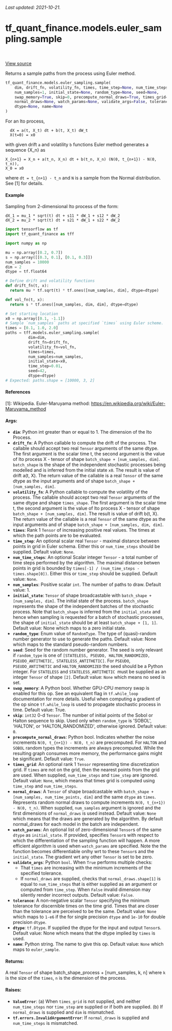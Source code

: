 <!--
This file is generated by a tool. Do not edit directly.
For open-source contributions the docs will be updated automatically.
-->

*Last updated: 2021-10-21.*

<div itemscope itemtype="http://developers.google.com/ReferenceObject">
<meta itemprop="name" content="tf_quant_finance.models.euler_sampling.sample" />
<meta itemprop="path" content="Stable" />
</div>

# tf_quant_finance.models.euler_sampling.sample

<!-- Insert buttons and diff -->

<table class="tfo-notebook-buttons tfo-api" align="left">
</table>

<a target="_blank" href="https://github.com/google/tf-quant-finance/blob/master/tf_quant_finance/models/euler_sampling.py">View source</a>



Returns a sample paths from the process using Euler method.

```python
tf_quant_finance.models.euler_sampling.sample(
    dim, drift_fn, volatility_fn, times, time_step=None, num_time_steps=None,
    num_samples=1, initial_state=None, random_type=None, seed=None,
    swap_memory=True, skip=0, precompute_normal_draws=True, times_grid=None,
    normal_draws=None, watch_params=None, validate_args=False, tolerance=None,
    dtype=None, name=None
)
```



<!-- Placeholder for "Used in" -->

For an Ito process,

```
  dX = a(t, X_t) dt + b(t, X_t) dW_t
  X(t=0) = x0
```
with given drift `a` and volatility `b` functions Euler method generates a
sequence {X_n} as

```
X_{n+1} = X_n + a(t_n, X_n) dt + b(t_n, X_n) (N(0, t_{n+1}) - N(0, t_n)),
X_0 = x0
```
where `dt = t_{n+1} - t_n` and `N` is a sample from the Normal distribution.
See [1] for details.

#### Example
Sampling from 2-dimensional Ito process of the form:

```none
dX_1 = mu_1 * sqrt(t) dt + s11 * dW_1 + s12 * dW_2
dX_2 = mu_2 * sqrt(t) dt + s21 * dW_1 + s22 * dW_2
```

```python
import tensorflow as tf
import tf_quant_finance as tff

import numpy as np

mu = np.array([0.2, 0.7])
s = np.array([[0.3, 0.1], [0.1, 0.3]])
num_samples = 10000
dim = 2
dtype = tf.float64

# Define drift and volatility functions
def drift_fn(t, x):
  return mu * tf.sqrt(t) * tf.ones([num_samples, dim], dtype=dtype)

def vol_fn(t, x):
  return s * tf.ones([num_samples, dim, dim], dtype=dtype)

# Set starting location
x0 = np.array([0.1, -1.1])
# Sample `num_samples` paths at specified `times` using Euler scheme.
times = [0.1, 1.0, 2.0]
paths = tff.models.euler_sampling.sample(
          dim=dim,
          drift_fn=drift_fn,
          volatility_fn=vol_fn,
          times=times,
          num_samples=num_samples,
          initial_state=x0,
          time_step=0.01,
          seed=42,
          dtype=dtype)
# Expected: paths.shape = [10000, 3, 2]
```

#### References
[1]: Wikipedia. Euler-Maruyama method:
https://en.wikipedia.org/wiki/Euler-Maruyama_method

#### Args:


* <b>`dim`</b>: Python int greater than or equal to 1. The dimension of the Ito
  Process.
* <b>`drift_fn`</b>: A Python callable to compute the drift of the process. The
  callable should accept two real `Tensor` arguments of the same dtype.
  The first argument is the scalar time t, the second argument is the
  value of Ito process X - tensor of shape
  `batch_shape + [num_samples, dim]`. `batch_shape` is the shape of the
  independent stochastic processes being modelled and is inferred from the
  initial state `x0`.
  The result is value of drift a(t, X). The return value of the callable
  is a real `Tensor` of the same dtype as the input arguments and of shape
  `batch_shape + [num_samples, dim]`.
* <b>`volatility_fn`</b>: A Python callable to compute the volatility of the process.
  The callable should accept two real `Tensor` arguments of the same dtype
  and shape `times_shape`. The first argument is the scalar time t, the
  second argument is the value of Ito process X - tensor of shape
  `batch_shape + [num_samples, dim]`. The result is value of drift b(t, X).
  The return value of the callable is a real `Tensor` of the same dtype as
  the input arguments and of shape `batch_shape + [num_samples, dim, dim]`.
* <b>`times`</b>: Rank 1 `Tensor` of increasing positive real values. The times at
  which the path points are to be evaluated.
* <b>`time_step`</b>: An optional scalar real `Tensor` - maximal distance between
  points in grid in Euler schema.
  Either this or `num_time_steps` should be supplied.
  Default value: `None`.
* <b>`num_time_steps`</b>: An optional Scalar integer `Tensor` - a total number of time
  steps performed by the algorithm. The maximal distance betwen points in
  grid is bounded by `times[-1] / (num_time_steps - times.shape[0])`.
  Either this or `time_step` should be supplied.
  Default value: `None`.
* <b>`num_samples`</b>: Positive scalar `int`. The number of paths to draw.
  Default value: 1.
* <b>`initial_state`</b>: `Tensor` of shape broadcastable with
  `batch_shape + [num_samples, dim]`. The initial state of the process.
  `batch_shape` represents the shape of the independent batches of the
  stochastic process. Note that `batch_shape` is inferred from
  the `initial_state` and hence when sampling is requested for a batch of
  stochastic processes, the shape of `initial_state` should be at least
  `batch_shape + [1, 1]`.
  Default value: None which maps to a zero initial state.
* <b>`random_type`</b>: Enum value of `RandomType`. The type of (quasi)-random
  number generator to use to generate the paths.
  Default value: None which maps to the standard pseudo-random numbers.
* <b>`seed`</b>: Seed for the random number generator. The seed is
  only relevant if `random_type` is one of
  `[STATELESS, PSEUDO, HALTON_RANDOMIZED, PSEUDO_ANTITHETIC,
    STATELESS_ANTITHETIC]`. For `PSEUDO`, `PSEUDO_ANTITHETIC` and
  `HALTON_RANDOMIZED` the seed should be a Python integer. For
  `STATELESS` and  `STATELESS_ANTITHETIC `must be supplied as an integer
  `Tensor` of shape `[2]`.
  Default value: `None` which means no seed is set.
* <b>`swap_memory`</b>: A Python bool. Whether GPU-CPU memory swap is enabled for this
  op. See an equivalent flag in `tf.while_loop` documentation for more
  details. Useful when computing a gradient of the op since `tf.while_loop`
  is used to propagate stochastic process in time.
  Default value: True.
* <b>`skip`</b>: `int32` 0-d `Tensor`. The number of initial points of the Sobol or
  Halton sequence to skip. Used only when `random_type` is 'SOBOL',
  'HALTON', or 'HALTON_RANDOMIZED', otherwise ignored.
  Default value: `0`.
* <b>`precompute_normal_draws`</b>: Python bool. Indicates whether the noise increments
  `N(0, t_{n+1}) - N(0, t_n)` are precomputed. For `HALTON` and `SOBOL`
  random types the increments are always precomputed. While the resulting
  graph consumes more memory, the performance gains might be significant.
  Default value: `True`.
* <b>`times_grid`</b>: An optional rank 1 `Tensor` representing time discretization
  grid. If `times` are not on the grid, then the nearest points from the
  grid are used. When supplied, `num_time_steps` and `time_step` are
  ignored.
  Default value: `None`, which means that times grid is computed using
  `time_step` and `num_time_steps`.
* <b>`normal_draws`</b>: A `Tensor` of shape broadcastable with
  `batch_shape + [num_samples, num_time_points, dim]` and the same
  `dtype` as `times`. Represents random normal draws to compute increments
  `N(0, t_{n+1}) - N(0, t_n)`. When supplied, `num_samples` argument is
  ignored and the first dimensions of `normal_draws` is used instead.
  Default value: `None` which means that the draws are generated by the
  algorithm. By default normal_draws for each model in the batch are
  independent.
* <b>`watch_params`</b>: An optional list of zero-dimensional `Tensor`s of the same
  `dtype` as `initial_state`. If provided, specifies `Tensor`s with respect
  to which the differentiation of the sampling function will happen.
  A more efficient algorithm is used when `watch_params` are specified.
  Note the the function becomes differentiable onlhy wrt to these `Tensor`s
  and the `initial_state`. The gradient wrt any other `Tensor` is set to be
  zero.
* <b>`validate_args`</b>: Python `bool`. When `True` performs multiple checks:
  * That `times`  are increasing with the minimum increments of the
    specified tolerance.
  * If `normal_draws` are supplied, checks that `normal_draws.shape[1]` is
  equal to `num_time_steps` that is either supplied as an argument or
  computed from `time_step`.
  When `False` invalid dimension may silently render incorrect outputs.
  Default value: `False`.
* <b>`tolerance`</b>: A non-negative scalar `Tensor` specifying the minimum tolerance
  for discernible times on the time grid. Times that are closer than the
  tolerance are perceived to be the same.
  Default value: `None` which maps to `1-e6` if the for single precision
    `dtype` and `1e-10` for double precision `dtype`.
* <b>`dtype`</b>: `tf.Dtype`. If supplied the dtype for the input and output `Tensor`s.
  Default value: None which means that the dtype implied by `times` is
  used.
* <b>`name`</b>: Python string. The name to give this op.
  Default value: `None` which maps to `euler_sample`.


#### Returns:

A real `Tensor` of shape batch_shape_process + [num_samples, k, n] where `k`
  is the size of the `times`, `n` is the dimension of the process.



#### Raises:


* <b>`ValueError`</b>:   (a) When `times_grid` is not supplied, and neither `num_time_steps` nor
    `time_step` are supplied or if both are supplied.
  (b) If `normal_draws` is supplied and `dim` is mismatched.
* <b>`tf.errors.InvalidArgumentError`</b>: If `normal_draws` is supplied and
  `num_time_steps` is mismatched.